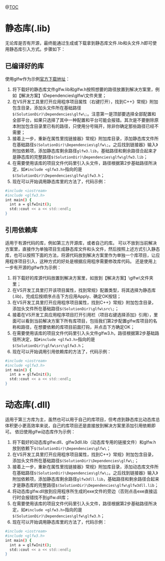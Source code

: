 @[TOC](C++基础-如何引入第三方静态库、动态库或自定义库)

# 静态库(.lib)

无论库是否有开源，最终能通过生成或下载拿到静态库文件.lib和头文件.h即可使用静态库引入方式。步骤如下：

## 已编译好的库

使用glfw作为示例[官方下载地址](https://www.glfw.org)：

1. 将下载好的静态库文件glfw.lib和glfw.h按照想要的路径放置到解决方案里，例如【解决方案】\Dependencies\glfw\文件夹里；
2. 在VS开发工具里打开应用程序项目属性（右键打开），找到C++》常规》附加包含目录，添加头文件所在基础路径`$(SolutionDir)\Dependencies\glfw\;`。注意第一是顶部要选择全部配置和全部平台，如果只选择了其中一种配置和平台可能会报错。其次是不要删除原本附加包含目录里已有的路径，只使用分号隔开，除非你确定那些路径已经不需要；
3. 接着上一步，重新在属性里找链接器》常规》附加库目录，添加静态库文件所在基础路径`$(SolutionDir)\Dependencies\glfw\;`。之后找到链接器》输入》附加依赖项，添加静态库剩余路径`glfw3.lib`，基础路径和剩余路径合起来才是静态库的完整路径`$(SolutionDir)\Dependencies\glfw\glfw3.lib`；
4. 在需要使用该库的项目文件代码里引入头文件，路径根据第2步基础路径所决定，如`#include <glfw3.h>`指向的是`$(SolutionDir)\Dependencies\glfw\glfw3.h`；
5. 现在可以开始调用静态库里的方法了，代码示例：
```bash
#include <iostream>
#include <glfw3.h>
int main() {
  int a = glfwInit();
  std::cout << a << std::endl;
}
```

## 引用依赖库
适用于有源代码的库，例如第三方开源库，或者自己的库。
可以不放到当前解决方案里，直接作为单独项目生成静态库文件和头文件，然后按照上述方式引入静态库，也可以按照下面的方法，将源代码放到解决方案里作为单独一个库项目，让应用程序项目引入，这种方式的好处是根据应用程序需要修改库代码。
还是使用上一步有开源的glfw作为示例：
1. 将下载好的库源代码放置到解决方案里，如放到【解决方案】\glfw\文件夹里；
2. 在VS开发工具里打开该项目属性，找到常规》配置类型，将其选择为静态库(.lib)，完成后按顺序点击下方应用Apply、确定OK按钮；
3. 在VS开发工具里打开应用程序项目属性，找到C++》常规》附加包含目录，添加头文件所在基础路径`$(SolutionDir)\glfw\src\;`；
4. 接着在VS开发工具应用程序项目打开引用栏（项目右键选择添加》引用），里面可以看到当前解决方案下所有库项目，包括我们第2步配置glfw库项目的名称和路径，在想要依赖的库项目前面打钩，并点击下方确定OK；
5. 在需要使用该库的项目文件代码里引入头文件glfw3.h，路径根据第2步基础路径所决定，如`#include <glfw3.h>`指向的是`$(SolutionDir)\glfw\src\glfw3.h`；
6. 现在可以开始调用引用依赖库的方法了，代码示例：
```bash
#include <iostream>
#include <glfw3.h>
int main() {
  int a = glfwInit();
  std::cout << a << std::endl;
}
```

# 动态库(.dll)
适用于第三方库为主，虽然也可以用于自己的库项目，但考虑到静态库比动态库总体积更小更高效率来说，自己的库项目还是直接放到解决方案里添加引用依赖即可。
依旧使用glfw动态库作为示例：
1. 将下载好的动态库glfw.dll、glfw3dll.lib（动态库专用的链接文件）和glfw.h放到依赖下`$(SolutionDir)\Dependencies\glfw\`；
2. 在VS开发工具里打开应用程序项目属性，找到C++》常规》附加包含目录，添加头文件所在基础路径`$(SolutionDir)\Dependencies\glfw\;`；
3. 接着上一步，重新在属性里找链接器》常规》附加库目录，添加动态库文件所在基础路径`$(SolutionDir)\Dependencies\glfw\;`。之后找到链接器》输入》附加依赖项，添加静态库剩余路径`glfw3dll.lib`，基础路径和剩余路径合起来才是静态库的完整路径`$(SolutionDir)\Dependencies\glfw\glfw3dll.lib`；
4. 将动态库glfw.dll放到应用程序所生成的exe文件的旁边（否则点击exe直接运行时会报错找不到glfw.dll库；
5. 在需要使用该库的项目文件代码里引入头文件，路径根据第2步基础路径所决定，如`#include <glfw3.h>`指向的是`$(SolutionDir)\Dependencies\glfw\glfw3.h`；
6. 现在可以开始调用静态库里的方法了，代码示例：
```bash
#include <iostream>
#include <glfw3.h>
int main() {
  int a = glfwInit();
  std::cout << a << std::endl;
}
```
